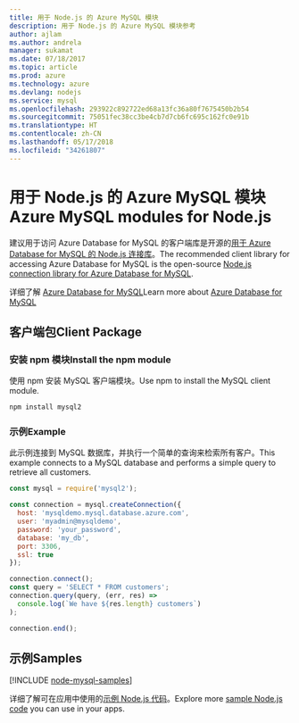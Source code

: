 ```yaml
---
title: 用于 Node.js 的 Azure MySQL 模块
description: 用于 Node.js 的 Azure MySQL 模块参考
author: ajlam
ms.author: andrela
manager: sukamat
ms.date: 07/18/2017
ms.topic: article
ms.prod: azure
ms.technology: azure
ms.devlang: nodejs
ms.service: mysql
ms.openlocfilehash: 293922c892722ed68a13fc36a80f7675450b2b54
ms.sourcegitcommit: 75051fec38cc3be4cb7d7cb6fc695c162fc0e91b
ms.translationtype: HT
ms.contentlocale: zh-CN
ms.lasthandoff: 05/17/2018
ms.locfileid: "34261807"
---
```

# <a name="azure-mysql-modules-for-nodejs"></a><span data-ttu-id="8ebb5-103">用于 Node.js 的 Azure MySQL 模块</span><span class="sxs-lookup"><span data-stu-id="8ebb5-103">Azure MySQL modules for Node.js</span></span>

<span data-ttu-id="8ebb5-104">建议用于访问 Azure Database for MySQL 的客户端库是开源的[用于 Azure Database for MySQL 的 Node.js 连接库](https://github.com/sidorares/node-mysql2)。</span><span class="sxs-lookup"><span data-stu-id="8ebb5-104">The recommended client library for accessing Azure Database for MySQL is the open-source [Node.js connection library for Azure Database for MySQL](https://github.com/sidorares/node-mysql2).</span></span> 

<span data-ttu-id="8ebb5-105">详细了解 [Azure Database for MySQL](https://docs.microsoft.com/azure/MySQL/)</span><span class="sxs-lookup"><span data-stu-id="8ebb5-105">Learn more about [Azure Database for MySQL](https://docs.microsoft.com/azure/MySQL/)</span></span>

## <a name="client-package"></a><span data-ttu-id="8ebb5-106">客户端包</span><span class="sxs-lookup"><span data-stu-id="8ebb5-106">Client Package</span></span>

### <a name="install-the-npm-module"></a><span data-ttu-id="8ebb5-107">安装 npm 模块</span><span class="sxs-lookup"><span data-stu-id="8ebb5-107">Install the npm module</span></span>

<span data-ttu-id="8ebb5-108">使用 npm 安装 MySQL 客户端模块。</span><span class="sxs-lookup"><span data-stu-id="8ebb5-108">Use npm to install the MySQL client module.</span></span>

```bash
npm install mysql2
```   

### <a name="example"></a><span data-ttu-id="8ebb5-109">示例</span><span class="sxs-lookup"><span data-stu-id="8ebb5-109">Example</span></span>

<span data-ttu-id="8ebb5-110">此示例连接到 MySQL 数据库，并执行一个简单的查询来检索所有客户。</span><span class="sxs-lookup"><span data-stu-id="8ebb5-110">This example connects to a MySQL database and performs a simple query to retrieve all customers.</span></span>

```javascript
const mysql = require('mysql2');

const connection = mysql.createConnection({
  host: 'mysqldemo.mysql.database.azure.com',
  user: 'myadmin@mysqldemo',
  password: 'your_password',
  database: 'my_db',
  port: 3306,
  ssl: true
});

connection.connect();
const query = 'SELECT * FROM customers';
connection.query(query, (err, res) =>
  console.log(`We have ${res.length} customers`)
);

connection.end();
```

## <a name="samples"></a><span data-ttu-id="8ebb5-111">示例</span><span class="sxs-lookup"><span data-stu-id="8ebb5-111">Samples</span></span>

[!INCLUDE [node-mysql-samples](../docs-ref-conceptual/includes/mysql-samples.md)]

<span data-ttu-id="8ebb5-112">详细了解可在应用中使用的[示例 Node.js 代码](https://azure.microsoft.com/resources/samples/?platform=nodejs)。</span><span class="sxs-lookup"><span data-stu-id="8ebb5-112">Explore more [sample Node.js code](https://azure.microsoft.com/resources/samples/?platform=nodejs) you can use in your apps.</span></span>
